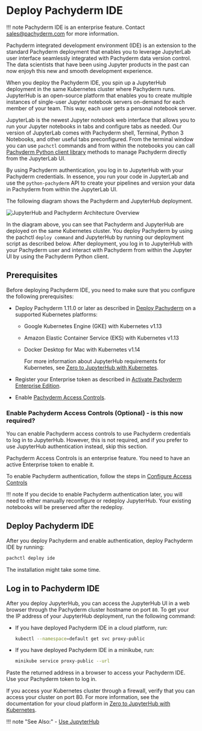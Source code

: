 # Deploy Pachyderm IDE

!!! note
    Pachyderm IDE is an enterprise feature.
    Contact sales@pachyderm.com for more
    information.

Pachyderm integrated development environment (IDE) is
an extension to the standard Pachyderm deployment that
enables you to leverage JupyterLab user interface
seamlessly integrated with Pachyderm data version control.
The data scientists that have been using Jupyter products in
the past can now enjoyh this new and smooth development
experience.

When you deploy the Pachyderm IDE, you spin up a JupyterHub
deployment in the same Kubernetes cluster where Pachyderm
runs. JupyterHub is an open-source platform that enables you
to create multiple instances of single-user Jupyter notebook
servers on-demand for each member of your team.
This way, each user gets a personal notebook server.

JupyterLab is the newest Jupyter notebook web interface that
allows you to run your Jupyter notebooks in tabs and configure
tabs as needed. Our version of JupyterLab comes with Pachyderm shell,
Terminal, Python 3 Notebooks, and other useful tabs preconfigured.
From the terminal window you can use `pachctl` commands and from 
within the notebooks you can call [Pachyderm Python client library](https://github.com/pachyderm/python-pachyderm) methods to manage Pachyderm directly from the
JupyterLab UI.

By using Pachyderm authentication, you log in to JupyterHub with
your Pachyderm credentials. In essence, you run your code
in JupyterLab and use the `python-pachyderm` API to create your
pipelines and version your data in Pachyderm from within
the JupyterLab UI.

The following diagram shows the Pachyderm and JupyterHub deployment.

![JupyterHub and Pachyderm Architecture Overview](../../assets/images/d_jupyterhub-pachyderm-arch.svg)

In the diagram above, you can see that Pachyderm and JupyterHub are
deployed on the same Kubernetes cluster. You deploy Pachyderm by
using the pachctl `deploy command` and JupyterHub by running
our deployment script as described below. After deployment, you log in
to JupyterHub with your Pachyderm user and interact with Pachyderm
from within the Jupyter UI by using the Pachyderm Python client.

## Prerequisites

Before deploying Pachyderm IDE, you need to make sure that you configure
the following prerequisites:

* Deploy Pachyderm 1.11.0 or later as described in [Deploy Pachyderm](https://docs.pachyderm.com/latest/deploy-manage/deploy/) on a supported Kubernetes platforms:

  - Google Kubernetes Engine (GKE) with Kubernetes v1.13
  - Amazon Elastic Container Service (EKS) with Kubernetes v1.13
  - Docker Desktop for Mac with Kubernetes v1.14

    For more information about JupyterHub requirements for Kubernetes,
    see [Zero to JupyterHub with Kubernetes](https://zero-to-jupyterhub.readthedocs.io/en/latest/).

* Register your Enterprise token as described in
[Activate Pachyderm Enterprise Edition](https://docs.pachyderm.com/latest/enterprise/deployment/#activate-pachyderm-enterprise-edition).
* Enable [Pachyderm Access Controls](https://docs.pachyderm.com/latest/enterprise/auth/auth/).

### Enable Pachyderm Access Controls (Optional) - is this now required?

You can enable Pachyderm access controls to use Pachyderm credentials
to log in to JupyterHub. However, this
is not required, and if you prefer to use JupyterHub authentication
instead, skip this section.

Pachyderm Access Controls is an enterprise feature. You need to have
an active Enterprise token to enable it.

To enable Pachyderm authentication, follow the steps in
[Configure Access Controls](https://docs.pachyderm.com/latest/enterprise/auth/auth/)

!!! note
    If you decide to enable Pachyderm authentication later, you
    will need to either manually reconfigure or redeploy JupyterHub.
    Your existing notebooks will be preserved after
    the redeploy.


## Deploy Pachyderm IDE

After you deploy Pachyderm and enable authentication,
deploy Pachyderm IDE by running:

```bash
pachctl deploy ide
```

The installation might take some time. 

## Log in to Pachyderm IDE

After you deploy JupyterHub, you can access the JupyterHub UI
in a web browser through the Pachyderm cluster hostname on port
`80`. To get your the IP address of your JupyterHub deployment,
run the following command:

* If you have deployed Pachyderm IDE in a cloud platform, run:

  ```bash
  kubectl --namespace=default get svc proxy-public
  ```

* If you have deployed Pachyderm IDE in a minikube, run:

  ```bash
  minikube service proxy-public --url
  ```

Paste the returned address in a browser to access your Pachyderm IDE.
Use your Pachyderm token to log in.

If you access your Kubernetes cluster through a firewall, verify that
you can access your cluster on port 80. For more information, see
the documentation for your cloud platform in
[Zero to JupyterHub with Kubernetes](https://zero-to-jupyterhub.readthedocs.io/en/latest/create-k8s-cluster.html).

!!! note "See Also:"
    - [Use JupyterHub](../../how-tos/use-jupyterhub/index.md)
